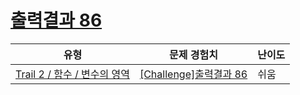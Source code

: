 # [출력결과 86](https://https://en.codetree.ai/trails/complete/curated-cards/challenge-reading-86)

|유형|문제 경험치|난이도|
|---|---|---|
|[Trail 2 / 함수 / 변수의 영역](https://https://en.codetree.ai/trail-info/novice-mid/)|[[Challenge]출력결과 86](https://https://en.codetree.ai/trails/complete/curated-cards/challenge-reading-86/)|쉬움|

